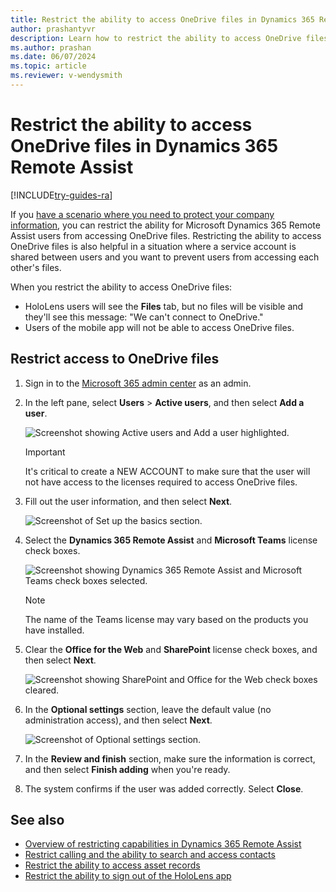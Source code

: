 ```yaml
---
title: Restrict the ability to access OneDrive files in Dynamics 365 Remote Assist
author: prashantyvr
description: Learn how to restrict the ability to access OneDrive files in Microsoft Dynamics 365 Remote Assist
ms.author: prashan
ms.date: 06/07/2024
ms.topic: article
ms.reviewer: v-wendysmith
---
```


# Restrict the ability to access OneDrive files in Dynamics 365 Remote Assist

[!INCLUDE[try-guides-ra](../includes/try-guides-ra.md)]

If you [have a scenario where you need to protect your company information](restricted-mode-overview.md), you can restrict the ability for Microsoft Dynamics 365 Remote Assist users from accessing OneDrive files. Restricting the ability to access OneDrive files is also helpful in a situation where a service account is shared between users and you want to prevent users from accessing each other's files. 

When you restrict the ability to access OneDrive files:

- HoloLens users will see the **Files** tab, but no files will be visible and they'll see this message: "We can't connect to OneDrive."
- Users of the mobile app will not be able to access OneDrive files. 

## Restrict access to OneDrive files

1. Sign in to the [Microsoft 365 admin center](https://admin.microsoft.com/Adminportal/Home?#/users) as an admin. 

2. In the left pane, select **Users** > **Active users**, and then select **Add a user**.

    ![Screenshot showing Active users and Add a user highlighted.](media/restricted-mode-files-add-user.jpg "Screenshot showing Active users and Add a user highlighted")
    
    > [!IMPORTANT]
    > It's critical to create a NEW ACCOUNT to make sure that the user will not have access to the licenses required to access OneDrive files. 

3. Fill out the user information, and then select **Next**.

    ![Screenshot of Set up the basics section.](media/restricted-mode-files-user-info.jpg "Screenshot of Set up the basics section")

4. Select the **Dynamics 365 Remote Assist** and **Microsoft Teams** license check boxes.

    ![Screenshot showing Dynamics 365 Remote Assist and Microsoft Teams check boxes selected.](media/restricted-mode-files-select-licenses.jpg "Screenshot showing Dynamics 365 Remote Assist and Microsoft Teams check boxes selected")

    > [!NOTE]
    > The name of the Teams license may vary based on the products you have installed. 

5. Clear the **Office for the Web** and **SharePoint** license check boxes, and then select **Next**.

    ![Screenshot showing SharePoint and Office for the Web check boxes cleared.](media/restricted-mode-files-clear-licenses.jpg "Screenshot showing SharePoint and Office for the Web check boxes cleared")

6. In the **Optional settings** section, leave the default value (no administration access), and then select **Next**.

    ![Screenshot of Optional settings section.](media/restricted-mode-files-optional-settings.jpg "Screenshot of Optional settings section")

7. In the **Review and finish** section, make sure the information is correct, and then select **Finish adding** when you're ready.

8. The system confirms if the user was added correctly. Select **Close**.

    
## See also

- [Overview of restricting capabilities in Dynamics 365 Remote Assist](restricted-mode-overview.md)
- [Restrict calling and the ability to search and access contacts](restricted-mode-calling.md)
- [Restrict the ability to access asset records](restricted-mode-assets.md)
- [Restrict the ability to sign out of the HoloLens app](restricted-mode-signout.md)

